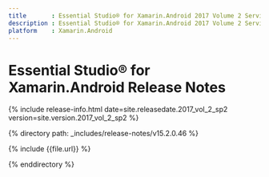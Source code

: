 ```yaml
---
title       : Essential Studio® for Xamarin.Android 2017 Volume 2 Service Pack 2 Release Notes
description : Essential Studio® for Xamarin.Android 2017 Volume 2 Service Pack 2 Release Notes
platform    : Xamarin.Android
---
```


# Essential Studio® for Xamarin.Android Release Notes

{% include release-info.html date=site.releasedate.2017_vol_2_sp2 version=site.version.2017_vol_2_sp2 %} 

{% directory path: _includes/release-notes/v15.2.0.46 %}

{% include {{file.url}} %}

{% enddirectory %}
